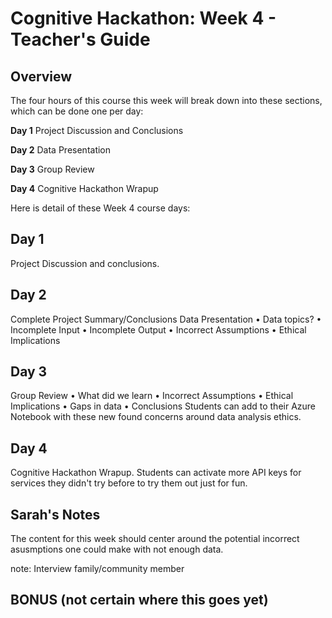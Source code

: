 # Cognitive Hackathon: Week 4 - Teacher's Guide
## Overview

The four hours of this course this week will break down into these sections, which can be done one per day:

**Day 1**  Project Discussion and Conclusions

**Day 2**  Data Presentation

**Day 3**  Group Review

**Day 4**  Cognitive Hackathon Wrapup


Here is detail of these Week 4 course days:

## Day 1
Project Discussion and conclusions.

## Day 2
Complete Project Summary/Conclusions
Data Presentation
	• Data topics?
	• Incomplete Input 
	• Incomplete Output
	• Incorrect Assumptions
	• Ethical Implications

## Day 3
Group Review
	• What did we learn
	• Incorrect Assumptions
	• Ethical Implications
	• Gaps in data
	• Conclusions
Students can add to their Azure Notebook with these new found concerns around data analysis ethics.

## Day 4
Cognitive Hackathon Wrapup. Students can activate more API keys for services they didn't try before to try them out just for fun.

## Sarah's Notes

The content for this week should center around the potential incorrect asusmptions one could make with not enough data.

note: Interview family/community member

## BONUS (not certain where this goes yet)

